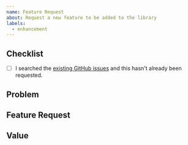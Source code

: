 ```yaml
---
name: Feature Request
about: Request a new feature to be added to the library
labels:
  - enhancement
---
```


## Checklist

- [ ] I searched the [existing GitHub issues][1] and this hasn't already been requested.

## Problem

<!--
    What's the problem you have that this feature would solve? This is different from the exact
    feature itself -- describe the underlying problem that led you to request this feature.
-->

## Feature Request

<!--
    What is the feature you want to see added to the library? Code samples showing how it would be
    used are appreciated, but not required. The more detail you can provide, the better. 
-->

## Value

<!--
    Why should it be part of this library? Explain the benefits of adding this to Dependiject
    instead of another library or the app code.
-->

[1]: https://github.com/Tiny-Home-Consulting/Dependiject/issues?q=is%3Aissue